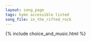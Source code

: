 ```yaml
---
layout: song_page
tags: hymn accessible listed
song_file: in_the_rifted_rock
---
```


{% include choice_and_music.html %}
